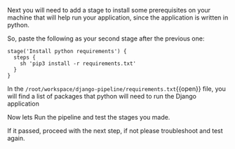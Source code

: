 Next you will need to add a stage to install some prerequisites on your machine that will help run your application, since the application is written in python.

So, paste the following as your second stage after the previous one:


```
stage('Install python requirements') {
  steps {
    sh 'pip3 install -r requirements.txt'
  }
}
```		
In the `/root/workspace/django-pipeline/requirements.txt`{{open}} file, you will find a list of packages that python will need to run the Django application

Now lets Run the pipeline and test the stages you made.

If it passed, proceed with the next step, if not please troubleshoot and test again.
